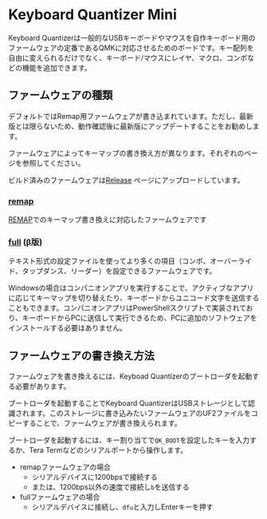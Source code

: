 # Keyboard Quantizer Mini

Keyboard Quantizerは一般的なUSBキーボードやマウスを自作キーボード用のファームウェアの定番であるQMKに対応させるためのボードです。キー配列を自由に変えられるだけでなく、キーボード/マウスにレイヤ、マクロ、コンボなどの機能を追加できます。

## ファームウェアの種類

デフォルトではRemap用ファームウェアが書き込まれています。ただし、最新版とは限らないため、動作確認後に最新版にアップデートすることをお勧めします。

ファームウェアによってキーマップの書き換え方が異なります。それぞれのページを参照してください。

ビルド済みのファームウェアは[Release](https://github.com/sekigon-gonnoc/keyboard-quantizer-doc/releases) ページにアップロードしています。

### [remap](remap.md)

[REMAP](https://remap-keys.app/)でのキーマップ書き換えに対応したファームウェアです

### [full](full.md) (β版)

テキスト形式の設定ファイルを使ってより多くの項目（コンボ、オーバーライド、タップダンス、リーダー）を設定できるファームウェアです。

Windowsの場合はコンパニオンアプリを実行することで、アクティブなアプリに応じてキーマップを切り替えたり、キーボードからユニコード文字を送信することもできます。コンパニオンアプリはPowerShellスクリプトで実装されており、キーボードからPCに送信して実行できるため、PCに追加のソフトウェアをインストールする必要はありません。

## ファームウェアの書き換え方法

ファームウェアを書き換えるには、Keyboad Quantizerのブートローダを起動する必要があります。

ブートローダを起動することでKeyboard QuantizerはUSBストレージとして認識されます。このストレージに書き込みたいファームウェアのUF2ファイルをコピーすることで、ファームウェアが書き換えられます。

ブートローダを起動するには、キー割り当てで`QK_BOOT`を設定したキーを入力するか、Tera Termなどのシリアルポートから操作します。

- remapファームウェアの場合
  - シリアルデバイスに1200bpsで接続する
  - または、1200bps以外の速度で接続し`b`を送信する
- fullファームウェアの場合
  - シリアルデバイスに接続し、`dfu`と入力しEnterキーを押す
